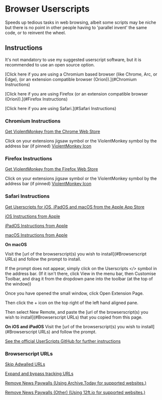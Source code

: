 # Browser Userscripts 
Speeds up tedious tasks in web browsing, albeit some scripts may be niche but there is no point in other people having to 'parallel invent' the same code, or to reinvent the wheel.

## Instructions
It's not mandatory to use my suggested userscript software, but it is recommended to use an open source option.

[Click here if you are using a Chromium based browser (like Chrome, Arc, or Edge), (or an extension compatible browser (Orion)).](#Chromium Instructions)

[Click here if you are using Firefox (or an extension compatible browser (Orion)).](#Firefox Instructions)

[Click here if you are using Safari.](#Safari Instructions)

### Chromium Instructions
[Get ViolentMonkey from the Chrome Web Store](https://chrome.google.com/webstore/detail/violent-monkey/jinjaccalgkegednnccohejagnlnfdag)

Click on your extensions jigsaw symbol or the ViolentMonkey symbol by the address bar (if pinned) [ViolentMonkey Icon](https://violentmonkey.github.io/static/vm-6437e4e5a400c6eff1c23ead4d549b0a.png)


### Firefox Instructions
[Get ViolentMonkey from the Firefox Web Store](https://addons.mozilla.org/firefox/addon/violentmonkey/)

Click on your extensions jigsaw symbol or the ViolentMonkey symbol by the address bar (if pinned) [ViolentMonkey Icon](https://violentmonkey.github.io/static/vm-6437e4e5a400c6eff1c23ead4d549b0a.png)

### Safari Instructions
[Get Userscripts for iOS, iPadOS and macOS from the Apple App Store](https://itunes.apple.com/us/app/userscripts/id1463298887)


[iOS Instructions from Apple](https://support.apple.com/en-gb/guide/iphone/iphab0432bf6/ios)

[iPadOS Instructions from Apple](https://support.apple.com/en-gb/guide/ipad/ipada7ca2a18/ipados)

[macOS Instructions from Apple](https://support.apple.com/en-gb/102343#turnon)

**On macOS**

Visit the [url of the browserscript(s) you wish to install](#Browserscript URLs) and follow the prompt to install.


If the prompt does not appear, simply click on the Userscripts *</>* symbol in the address bar. (If it isn't there, click View in the menu bar, then Customise Toolbar, and drag it from the dropdown pane into the toolbar (at the top of the window))

Once you have opened the small window, click Open Extension Page.

Then click the + icon on the top right of the left hand aligned pane.

Then select New Remote, and paste the [url of the browserscript(s) you wish to install](#Browserscript URLs) that you copied from this page.

**On iOS and iPadOS**
Visit the [url of the browserscript(s) you wish to install](#Browserscript URLs) and follow the prompt. 

[See the official UserScripts GitHub for further instructions](https://github.com/quoid/userscripts#usage)


### Browserscript URLs
[Skip Adwalled URLs](https://github.com/GreeniusGenius/Browser-Userscripts/raw/master/src/Skip%20Adwalled%20URLs.js)

[Expand and bypass tracking URLs](https://github.com/GreeniusGenius/Browser-Userscripts/raw/master/src/Expand%20URL.js)

[Remove News Paywalls (Using Archive.Today for supported websites.)](https://github.com/GreeniusGenius/Browser-Userscripts/raw/master/src/Remove%20News%20Paywall.js)

[Remove News Paywalls (Other) (Using 12ft.io for supported websites.)](https://github.com/GreeniusGenius/Browser-Userscripts/raw/master/src/Remove%20Other%20News%20Paywalls.js)